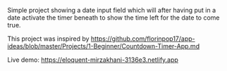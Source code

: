Simple project showing a date input field which will after having put in a date activate the timer beneath to show the time left for the date to come true.

This project was inspired by https://github.com/florinpop17/app-ideas/blob/master/Projects/1-Beginner/Countdown-Timer-App.md

Live demo: https://eloquent-mirzakhani-3136e3.netlify.app
